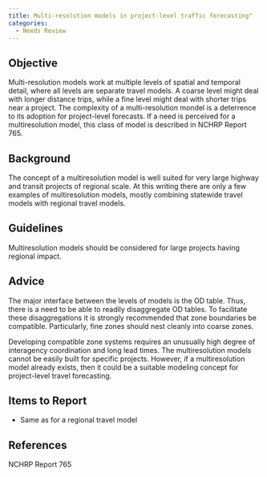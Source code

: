 ```yaml
---
title: Multi-resolution models in project-level traffic forecasting"
categories:
  - Needs Review
---
```


Objective
---------

Multi-resolution models work at multiple levels of spatial and temporal detail, where all levels are separate travel models. A coarse level might deal with longer distance trips, while a fine level might deal with shorter trips near a project. The complexity of a multi-resolution mondel is a deterrence to its adoption for project-level forecasts. If a need is perceived for a multiresolution model, this class of model is described in NCHRP Report 765.

Background
----------

The concept of a multiresolution model is well suited for very large highway and transit projects of regional scale. At this writing there are only a few examples of multiresolution models, mostly combining statewide travel models with regional travel models.

Guidelines
----------

Multiresolution models should be considered for large projects having regional impact.

Advice
------

The major interface between the levels of models is the OD table. Thus, there is a need to be able to readily disaggregate OD tables. To facilitate these disaggregations it is strongly recommended that zone boundaries be compatible. Particularly, fine zones should nest cleanly into coarse zones.

Developing compatible zone systems requires an unusually high degree of interagency coordination and long lead times. The multiresolution models cannot be easily built for specific projects. However, if a multiresolution model already exists, then it could be a suitable modeling concept for project-level travel forecasting.

Items to Report
---------------

- Same as for a regional travel model

References
----------

NCHRP Report 765

